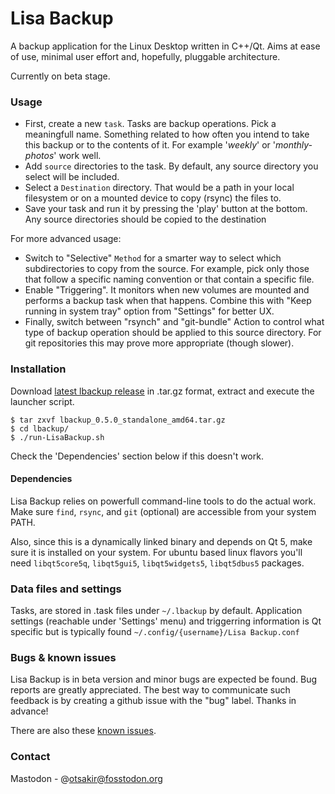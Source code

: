 # Lisa Backup

A backup application for the Linux Desktop written in C++/Qt. Aims at ease of use, minimal user effort and, hopefully, pluggable architecture.

Currently on beta stage.


### Usage

* First, create a new `task`.  Tasks are backup operations. Pick a meaningfull name. Something related to how often you intend to take this backup or to the contents of it. For example '_weekly_' or '_monthly-photos_' work well. 
* Add `source` directories to the task. By default, any source directory you select will be included.
* Select a `Destination` directory. That would be a path in your local filesystem or on a mounted device to copy (rsync) the files to.
* Save  your task and run it by pressing the 'play' button at the bottom. Any source directories should be copied to the destination

For more advanced usage:

  * Switch to "Selective" `Method` for a smarter way to select which subdirectories to copy from the source. For example, pick only those that follow a specific naming convention or that contain a specific file.
  * Enable "Triggering". It monitors when new volumes are mounted and performs a backup task when that happens. Combine this with "Keep running in system tray" option from "Settings" for better UX.
  * Finally, switch between "rsynch" and "git-bundle" Action to control what type of backup operation should be applied to this source directory. For git repositories this may prove more appropriate (though slower).


### Installation

Download [latest lbackup release](https://github.com/otsakir/lisa-backup/releases/latest) in .tar.gz format, extract and execute the launcher script.

    $ tar zxvf lbackup_0.5.0_standalone_amd64.tar.gz 
    $ cd lbackup/
    $ ./run-LisaBackup.sh

Check the 'Dependencies' section below if this doesn't work.

#### Dependencies

Lisa Backup relies on powerfull command-line tools to do the actual work. Make sure `find`, `rsync`, and `git` (optional) are accessible from your system PATH.

Also, since this is a dynamically linked binary and depends on Qt 5, make sure it is installed on your system. For ubuntu based linux flavors you'll need `libqt5core5q`, `libqt5gui5`, `libqt5widgets5`, `libqt5dbus5` packages. 


### Data files and settings

Tasks, are stored in .task files under `~/.lbackup` by default. Application settings (reachable under 'Settings' menu) and triggerring information is Qt specific but is typically found `~/.config/{username}/Lisa Backup.conf`




### Bugs & known issues

Lisa Backup is in beta version and minor bugs are expected be found. Bug reports are greatly appreciated. The best way to communicate such feedback is by creating a github issue with the "bug" label. Thanks in advance!

There are also these [known issues](https://github.com/otsakir/lisa-backup/issues?q=is%3Aopen+is%3Aissue+label%3Abug).


### Contact

Mastodon - @otsakir@fosstodon.org

















    

    



	
    
